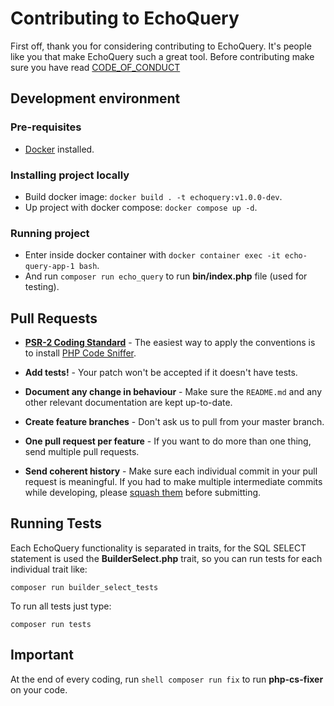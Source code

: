 # Contributing to EchoQuery

First off, thank you for considering contributing to EchoQuery. It's people like you that make EchoQuery such a great tool.
Before contributing make sure you have read [CODE_OF_CONDUCT](https://github.com/castroitalo/echo-query/blob/main/CODE_OF_CONDUCT.md)

## Development environment

### Pre-requisites

- [Docker](https://www.docker.com/) installed.

### Installing project locally

- Build docker image: `docker build . -t echoquery:v1.0.0-dev`.
- Up project with docker compose: `docker compose up -d`.

### Running project
- Enter inside docker container with `docker container exec -it echo-query-app-1 bash`.
- And run `composer run echo_query` to run **bin/index.php** file (used for testing).

## Pull Requests

- **[PSR-2 Coding Standard](https://github.com/php-fig/fig-standards/blob/master/accepted/PSR-2-coding-style-guide.md)** - The easiest way to apply the conventions is to install [PHP Code Sniffer](http://pear.php.net/package/PHP_CodeSniffer).

- **Add tests!** - Your patch won't be accepted if it doesn't have tests.

- **Document any change in behaviour** - Make sure the `README.md` and any other relevant documentation are kept up-to-date.

- **Create feature branches** - Don't ask us to pull from your master branch.

- **One pull request per feature** - If you want to do more than one thing, send multiple pull requests.

- **Send coherent history** - Make sure each individual commit in your pull request is meaningful. If you had to make multiple intermediate commits while developing, please [squash them](http://www.git-scm.com/book/en/v2/Git-Tools-Rewriting-History#Changing-Multiple-Commit-Messages) before submitting.


## Running Tests

Each EchoQuery functionality is separated in traits, for the SQL SELECT statement is used the **BuilderSelect.php** trait, so you can run tests for each individual trait like:

```shell
composer run builder_select_tests
```

To run all tests just type:

```shell
composer run tests
```

## Important

At the end of every coding, run ```shell composer run fix``` to run **php-cs-fixer** on your code.
